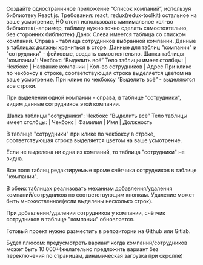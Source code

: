 Создайте одностраничное приложение “Список компаний”, используя библиотеку React.js.
Требования: react, redux(redux-toolkit) остальное на ваше усмотрение, НО стоит использовать минимальное кол-во библиотек(например, таблицу нужно точно сделать самостоятельно, без сторонних библиотек)
Дано: Слева имеется таблица со списком компаний. Справа - таблица сотрудников выбранной компании. Данные в таблицах должны храниться в сторе.
Данные для таблиц "компании" и "сотрудники" - фейковые, создать самостоятельно.
Шапка таблицы "компании": Чекбокс “Выделить всё”
Тело таблицы имеет столбцы: | Чекбокс | Название компании | Кол-во сотрудников | Адрес
При клике по чекбоксу в строке, соответствующая строка выделяется цветом на ваше усмотрение. При клике по чекбоксу “Выделить всё” - выделяются все строки.

При выделении одной компании - справа, в таблице "сотрудники", видим данные сотрудников этой компании.

Шапка таблицы "сотрудники": Чекбокс “Выделить всё”
Тело таблицы имеет столбцы: | Чекбокс | Фамилия | Имя | Должность

В таблице "сотрудники" при клике по чекбоксу в строке, соответствующая строка выделяется цветом на ваше усмотрение.

Если не выделена ни одна из компаний, то таблица "сотрудники" не видна.

Все поля таблиц редактируемые кроме счётчика сотрудников в таблице "компании".

В обеих таблицах реализовать механизм добавления/удаления компаний/сотрудников по соответствующим кнопкам. Удаление может быть множественное(если выделены несколько строк).

При добавлении/удалении сотрудников у компании, счётчик сотрудников в таблице "компании" обновляется.

Готовый проект нужно разместить в репозитории на Github или Gitlab.

Будет плюсом: предусмотреть вариант когда компаний/сотрудников может быть 10 000+(желательно предложить вариант без переключения по страницам, динамическая загрузка при скролле)